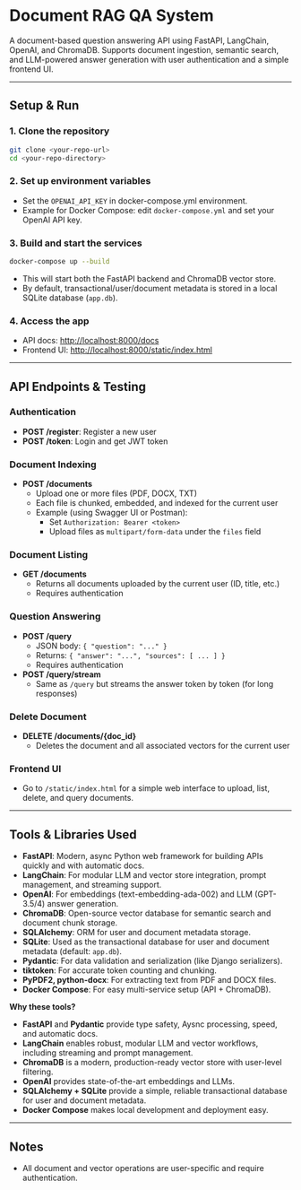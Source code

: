 # Document RAG QA System

A document-based question answering API using FastAPI, LangChain, OpenAI, and ChromaDB. Supports document ingestion, semantic search, and LLM-powered answer generation with user authentication and a simple frontend UI.

---

## Setup & Run

### 1. **Clone the repository**
```bash
git clone <your-repo-url>
cd <your-repo-directory>
```

### 2. **Set up environment variables**
- Set the `OPENAI_API_KEY` in docker-compose.yml environment.
- Example for Docker Compose: edit `docker-compose.yml` and set your OpenAI API key.

### 3. **Build and start the services**
```bash
docker-compose up --build
```
- This will start both the FastAPI backend and ChromaDB vector store.
- By default, transactional/user/document metadata is stored in a local SQLite database (`app.db`).

### 4. **Access the app**
- API docs: [http://localhost:8000/docs](http://localhost:8000/docs)
- Frontend UI: [http://localhost:8000/static/index.html](http://localhost:8000/static/index.html)

---

## API Endpoints & Testing

### **Authentication**
- **POST /register**: Register a new user
- **POST /token**: Login and get JWT token

### **Document Indexing**
- **POST /documents**
  - Upload one or more files (PDF, DOCX, TXT)
  - Each file is chunked, embedded, and indexed for the current user
  - Example (using Swagger UI or Postman):
    - Set `Authorization: Bearer <token>`
    - Upload files as `multipart/form-data` under the `files` field

### **Document Listing**
- **GET /documents**
  - Returns all documents uploaded by the current user (ID, title, etc.)
  - Requires authentication

### **Question Answering**
- **POST /query**
  - JSON body: `{ "question": "..." }`
  - Returns: `{ "answer": "...", "sources": [ ... ] }`
  - Requires authentication
- **POST /query/stream**
  - Same as `/query` but streams the answer token by token (for long responses)

### **Delete Document**
- **DELETE /documents/{doc_id}**
  - Deletes the document and all associated vectors for the current user

### **Frontend UI**
- Go to `/static/index.html` for a simple web interface to upload, list, delete, and query documents.

---

## Tools & Libraries Used

- **FastAPI**: Modern, async Python web framework for building APIs quickly and with automatic docs.
- **LangChain**: For modular LLM and vector store integration, prompt management, and streaming support.
- **OpenAI**: For embeddings (text-embedding-ada-002) and LLM (GPT-3.5/4) answer generation.
- **ChromaDB**: Open-source vector database for semantic search and document chunk storage.
- **SQLAlchemy**: ORM for user and document metadata storage.
- **SQLite**: Used as the transactional database for user and document metadata (default: `app.db`).
- **Pydantic**: For data validation and serialization (like Django serializers).
- **tiktoken**: For accurate token counting and chunking.
- **PyPDF2, python-docx**: For extracting text from PDF and DOCX files.
- **Docker Compose**: For easy multi-service setup (API + ChromaDB).

**Why these tools?**
- **FastAPI** and **Pydantic** provide type safety, Aysnc processing, speed, and automatic docs.
- **LangChain** enables robust, modular LLM and vector workflows, including streaming and prompt management.
- **ChromaDB** is a modern, production-ready vector store with user-level filtering.
- **OpenAI** provides state-of-the-art embeddings and LLMs.
- **SQLAlchemy + SQLite** provide a simple, reliable transactional database for user and document metadata.
- **Docker Compose** makes local development and deployment easy.

---

## Notes
- All document and vector operations are user-specific and require authentication.
